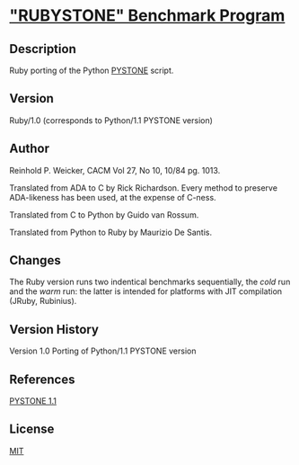 # ["RUBYSTONE" Benchmark Program](https://github.com/mdesantis/rubystone)

## Description

Ruby porting of the Python [PYSTONE](http://hg.python.org/cpython/file/fc4ef17c7db8/Lib/test/pystone.py) script.

## Version

Ruby/1.0 (corresponds to Python/1.1 PYSTONE version)

## Author

Reinhold P. Weicker, CACM Vol 27, No 10, 10/84 pg. 1013.

Translated from ADA to C by Rick Richardson.
Every method to preserve ADA-likeness has been used,
at the expense of C-ness.

Translated from C to Python by Guido van Rossum.

Translated from Python to Ruby by Maurizio De Santis.

## Changes

The Ruby version runs two indentical benchmarks sequentially,
the *cold* run and the *warm* run: the latter is intended for
platforms with JIT compilation (JRuby, Rubinius).

## Version History

Version 1.0 Porting of Python/1.1 PYSTONE version

## References

[PYSTONE 1.1](http://hg.python.org/cpython/file/fc4ef17c7db8/Lib/test/pystone.py)

## License

[MIT](LICENSE)